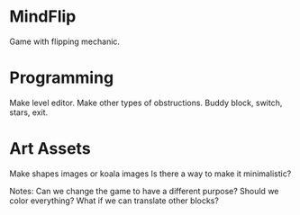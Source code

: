 # MindFlip
Game with flipping mechanic.

# Programming
Make level editor.
Make other types of obstructions. Buddy block, switch, stars, exit.

# Art Assets
Make shapes images or koala images
Is there a way to make it minimalistic?

Notes:
Can we change the game to have a different purpose? Should we color everything? What if we can translate other blocks?
